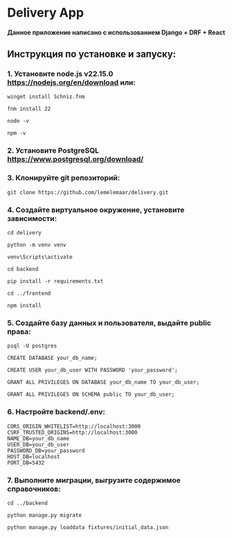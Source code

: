 # Delivery App
#### Данное приложение написано с использованием Django + DRF + React

## Инструкция по установке и запуску:

### 1. Установите node.js v22.15.0 https://nodejs.org/en/download или:
```commandline
winget install Schniz.fnm

fnm install 22

node -v 

npm -v 
```
### 2. Установите PostgreSQL https://www.postgresql.org/download/

### 3. Клонируйте git репозиторий:
```commandline
git clone https://github.com/lemelemaar/delivery.git
```

### 4. Создайте виртуальное окружение, установите зависимости:
```commandline
cd delivery

python -m venv venv

venv\Scripts\activate

cd backend

pip install -r requirements.txt

cd ../frontend

npm install
```

### 5. Создайте базу данных и пользователя, выдайте public права:
```
psql -U postgres

CREATE DATABASE your_db_name;

CREATE USER your_db_user WITH PASSWORD 'your_password';

GRANT ALL PRIVILEGES ON DATABASE your_db_name TO your_db_user;

GRANT ALL PRIVILEGES ON SCHEMA public TO your_db_user;
```

### 6. Настройте backend/.env:
```
CORS_ORIGIN_WHITELIST=http://localhost:3000
CSRF_TRUSTED_ORIGINS=http://localhost:3000
NAME_DB=your_db_name
USER_DB=your_db_user
PASSWORD_DB=your_password
HOST_DB=localhost
PORT_DB=5432
```

### 7. Выполните миграции, выгрузите содержимое справочников:
```commandline
cd ../backend

python manage.py migrate

python manage.py loaddata fixtures/initial_data.json
```
